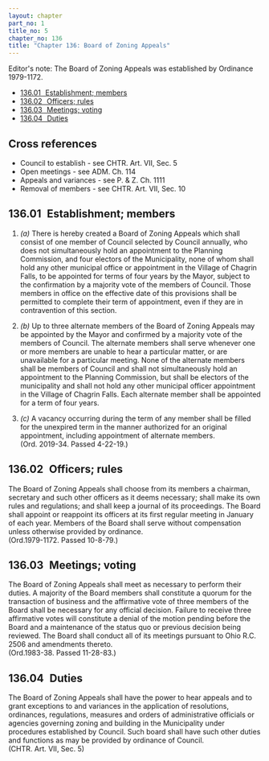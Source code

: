 ```yaml
---
layout: chapter
part_no: 1
title_no: 5
chapter_no: 136
title: "Chapter 136: Board of Zoning Appeals"
---
```


Editor's note: The Board of Zoning Appeals was established by Ordinance
1979-1172.

* [136.01   Establishment; members](#13601-establishment-members)
* [136.02   Officers; rules](#13602-officers-rules)
* [136.03   Meetings; voting](#13603-meetings-voting)
* [136.04   Duties](#13604-duties)

## Cross references

* Council to establish - see CHTR. Art. VII, Sec. 5
* Open meetings - see ADM. Ch. 114
* Appeals and variances - see P. & Z. Ch. 1111
* Removal of members - see CHTR. Art. VII, Sec. 10

## 136.01   Establishment; members

1. _(a)_ There is hereby created a Board of Zoning Appeals which shall consist
of one member of Council selected by Council annually, who does not
simultaneously hold an appointment to the Planning Commission, and four electors
of the Municipality, none of whom shall hold any other municipal office or
appointment in the Village of Chagrin Falls, to be appointed for terms of four
years by the Mayor, subject to the confirmation by a majority vote of the
members of Council. Those members in office on the effective date of this
provisions shall be permitted to complete their term of appointment, even if
they are in contravention of this section.

2. _(b)_ Up to three alternate members of the Board of Zoning Appeals may be
appointed by the Mayor and confirmed by a majority vote of the members of
Council. The alternate members shall serve whenever one or more members are
unable to hear a particular matter, or are unavailable for a particular meeting.
None of the alternate members shall be members of Council and shall not
simultaneously hold an appointment to the Planning Commission, but shall be
electors of the municipality and shall not hold any other municipal officer
appointment in the Village of Chagrin Falls. Each alternate member shall be
appointed for a term of four years.

3. _(c)_ A vacancy occurring during the term of any member shall be filled for
the unexpired term in the manner authorized for an original appointment,
including appointment of alternate members.  
(Ord. 2019-34. Passed 4-22-19.)

## 136.02   Officers; rules

The Board of Zoning Appeals shall choose from its members a chairman, secretary
and such other officers as it deems necessary; shall make its own rules and
regulations; and shall keep a journal of its proceedings. The Board shall
appoint or reappoint its officers at its first regular meeting in January of
each year. Members of the Board shall serve without compensation unless
otherwise provided by ordinance.  
(Ord.1979-1172. Passed 10-8-79.)

## 136.03   Meetings; voting

The Board of Zoning Appeals shall meet as necessary to perform their duties. A
majority of the Board members shall constitute a quorum for the transaction of
business and the affirmative vote of three members of the Board shall be
necessary for any official decision. Failure to receive three affirmative votes
will constitute a denial of the motion pending before the Board and a
maintenance of the status quo or previous decision being reviewed. The Board
shall conduct all of its meetings pursuant to Ohio R.C. 2506 and amendments
thereto.  
(Ord.1983-38. Passed 11-28-83.)

## 136.04   Duties

The Board of Zoning Appeals shall have the power to hear appeals and to grant
exceptions to and variances in the application of resolutions, ordinances,
regulations, measures and orders of administrative officials or agencies
governing zoning and building in the Municipality under procedures established
by Council. Such board shall have such other duties and functions as may be
provided by ordinance of Council.  
(CHTR. Art. VII, Sec. 5)
